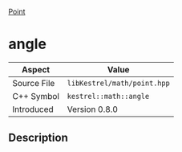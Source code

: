 [Point](index)
# angle
| Aspect | Value |
| --- | --- |
| Source File | `libKestrel/math/point.hpp` |
| C++ Symbol | `kestrel::math::angle` |
| Introduced | Version 0.8.0 |
## Description


